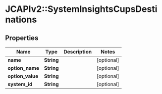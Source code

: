 # JCAPIv2::SystemInsightsCupsDestinations

## Properties
Name | Type | Description | Notes
------------ | ------------- | ------------- | -------------
**name** | **String** |  | [optional] 
**option_name** | **String** |  | [optional] 
**option_value** | **String** |  | [optional] 
**system_id** | **String** |  | [optional] 


